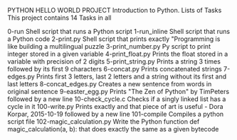 PYTHON HELLO WORLD PROJECT
Introduction to Python.
Lists of Tasks
This project contains 14 Tasks in all

0-run Shell script that runs a Python script
1-run_inline Shell script that runs a Python code
2-print.py Shell script that prints exactly "Programming is like building a multilingual puzzle
3-print_number.py Py script to print integer stored in a given variable
4-print_float.py Prints the float stored in a variable with precision of 2 digits
5-print_string.py Prints a string 3 times followed by its first 9 characters
6-concat.py Prints concatenated strings
7-edges.py Prints first 3 letters, last 2 letters and a string without its first and last letters
8-concat_edges.py Creates a new sentence from words in original sentence
9-easter_egg.py Prints "The Zen of Python" by TimPeters followed by a new line
10-check_cycle.c Checks if a singly linked list has a cycle in it
100-write.py Prints exactly and that piece of art is useful - Dora Korpar, 2015-10-19 followed by a new line
101-compile Compiles a python script file
102-magic_calculation.py Write the Python function def magic_calculation(a, b): that does exactly the same as a given bytecode
